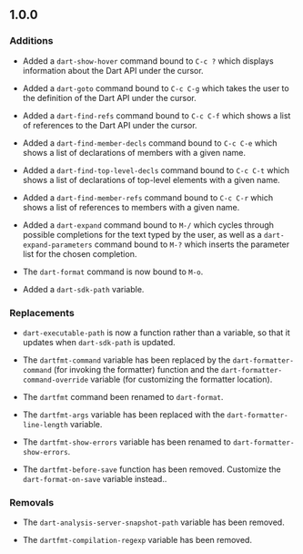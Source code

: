 ## 1.0.0

### Additions

* Added a `dart-show-hover` command bound to `C-c ?` which displays information
  about the Dart API under the cursor.

* Added a `dart-goto` command bound to `C-c C-g` which takes the user to the
  definition of the Dart API under the cursor.

* Added a `dart-find-refs` command bound to `C-c C-f` which shows a list of
  references to the Dart API under the cursor.

* Added a `dart-find-member-decls` command bound to `C-c C-e` which shows a list
  of declarations of members with a given name.

* Added a `dart-find-top-level-decls` command bound to `C-c C-t` which shows a
  list of declarations of top-level elements with a given name.

* Added a `dart-find-member-refs` command bound to `C-c C-r` which shows a list
  of references to members with a given name.

* Added a `dart-expand` command bound to `M-/` which cycles through possible
  completions for the text typed by the user, as well as a
  `dart-expand-parameters` command bound to `M-?` which inserts the parameter
  list for the chosen completion.

* The `dart-format` command is now bound to `M-o`.

* Added a `dart-sdk-path` variable.

### Replacements

* `dart-executable-path` is now a function rather than a variable, so that it
  updates when `dart-sdk-path` is updated.

* The `dartfmt-command` variable has been replaced by the
  `dart-formatter-command` (for invoking the formatter) function and the
  `dart-formatter-command-override` variable (for customizing the formatter
  location).

* The `dartfmt` command been renamed to `dart-format`.

* The `dartfmt-args` variable has been replaced with the
  `dart-formatter-line-length` variable.

* The `dartfmt-show-errors` variable has been renamed to
  `dart-formatter-show-errors`.

* The `dartfmt-before-save` function has been removed. Customize the
  `dart-format-on-save` variable instead..

### Removals

* The `dart-analysis-server-snapshot-path` variable has been removed.

* The `dartfmt-compilation-regexp` variable has been removed.
